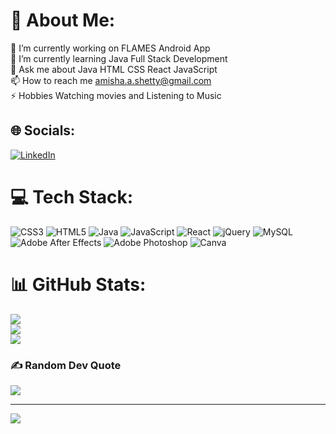 # 💫 About Me:
🔭 I’m currently working on FLAMES Android App<br>🌱 I’m currently learning Java Full Stack Development<br>💬 Ask me about Java HTML CSS React JavaScript<br>📫 How to reach me amisha.a.shetty@gmail.com<br>⚡ Hobbies Watching movies and Listening to Music


## 🌐 Socials:
 [![LinkedIn](https://img.shields.io/badge/LinkedIn-%230077B5.svg?logo=linkedin&logoColor=white)]([https://linkedin.com/in/ashwin-m-e](https://www.linkedin.com/in/amisha-a-shetty/)) 

# 💻 Tech Stack:
![CSS3](https://img.shields.io/badge/css3-%231572B6.svg?style=plastic&logo=css3&logoColor=white) ![HTML5](https://img.shields.io/badge/html5-%23E34F26.svg?style=plastic&logo=html5&logoColor=white) ![Java](https://img.shields.io/badge/java-%23ED8B00.svg?style=plastic&logo=java&logoColor=white) ![JavaScript](https://img.shields.io/badge/javascript-%23323330.svg?style=plastic&logo=javascript&logoColor=%23F7DF1E) ![React](https://img.shields.io/badge/react-%2320232a.svg?style=plastic&logo=react&logoColor=%2361DAFB) ![jQuery](https://img.shields.io/badge/jquery-%230769AD.svg?style=plastic&logo=jquery&logoColor=white) ![MySQL](https://img.shields.io/badge/mysql-%2300f.svg?style=plastic&logo=mysql&logoColor=white) ![Adobe After Effects](https://img.shields.io/badge/Adobe%20After%20Effects-9999FF.svg?style=plastic&logo=Adobe%20After%20Effects&logoColor=white) ![Adobe Photoshop](https://img.shields.io/badge/adobephotoshop-%2331A8FF.svg?style=plastic&logo=adobephotoshop&logoColor=white) ![Canva](https://img.shields.io/badge/Canva-%2300C4CC.svg?style=plastic&logo=Canva&logoColor=white)
# 📊 GitHub Stats:
![](https://github-readme-stats.vercel.app/api?username=amishashetty&theme=nightowl&hide_border=false&include_all_commits=true&count_private=true)<br/>
![](https://github-readme-streak-stats.herokuapp.com/?user=amishashetty&theme=nightowl&hide_border=false)<br/>
![](https://github-readme-stats.vercel.app/api/top-langs/?username=amishashetty&theme=nightowl&hide_border=false&include_all_commits=true&count_private=true&layout=compact)

### ✍️ Random Dev Quote
![](https://quotes-github-readme.vercel.app/api?type=horizontal&theme=radical)

---
[![](https://visitcount.itsvg.in/api?id=amishashetty&icon=0&color=0)](https://visitcount.itsvg.in)

<!-- Proudly created with GPRM ( https://gprm.itsvg.in ) -->
